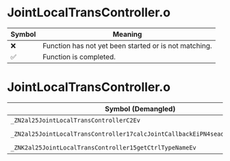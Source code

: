 # JointLocalTransController.o
| Symbol | Meaning 
| ------------- | ------------- 
| :x: | Function has not yet been started or is not matching. 
| :white_check_mark: | Function is completed. 


# JointLocalTransController.o
| Symbol (Demangled) | Symbol (Mangled) | Decompiled? |
| ------------- |  ------------- | ------------- |
| `_ZN2al25JointLocalTransControllerC2Ev` | `al::JointLocalTransController::JointLocalTransController(void)` | :white_check_mark: |
| `_ZN2al25JointLocalTransController17calcJointCallbackEiPN4sead8Matrix34IfEE` | `al::JointLocalTransController::calcJointCallback(int,sead::Matrix34<float> *)` | :white_check_mark: |
| `_ZNK2al25JointLocalTransController15getCtrlTypeNameEv` | `al::JointLocalTransController::getCtrlTypeName(void)const` | :white_check_mark: |
